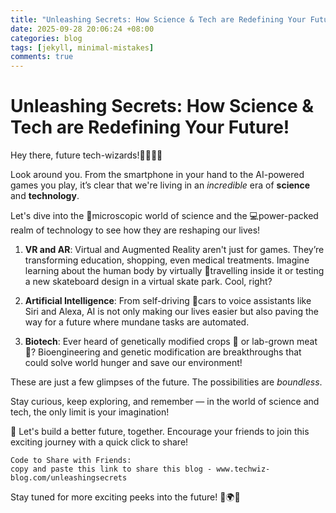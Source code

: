 ```yaml
---
title: "Unleashing Secrets: How Science & Tech are Redefining Your Future!"
date: 2025-09-28 20:06:24 +08:00
categories: blog
tags: [jekyll, minimal-mistakes]
comments: true
---
```


# Unleashing Secrets: How Science & Tech are Redefining Your Future!

Hey there, future tech-wizards!👨‍💻👩‍🔬

Look around you. From the smartphone in your hand to the AI-powered games you play, it’s clear that we're living in an _incredible_ era of **science** and **technology**.

Let's dive into the 🔬microscopic world of science and the 💻power-packed realm of technology to see how they are reshaping our lives!

1. **VR and AR**: Virtual and Augmented Reality aren't just for games. They’re transforming education, shopping, even medical treatments. Imagine learning about the human body by virtually 🚀travelling inside it or testing a new skateboard design in a virtual skate park. Cool, right?
   
2. **Artificial Intelligence**: From self-driving 🚗cars to voice assistants like Siri and Alexa, AI is not only making our lives easier but also paving the way for a future where mundane tasks are automated. 

3. **Biotech**: Ever heard of genetically modified crops 🧬 or lab-grown meat 🥩? Bioengineering and genetic modification are breakthroughs that could solve world hunger and save our environment!

These are just a few glimpses of the future. The possibilities are _boundless_.

Stay curious, keep exploring, and remember — in the world of science and tech, the only limit is your imagination! 

🚀 Let's build a better future, together. Encourage your friends to join this exciting journey with a quick click to share! 

``` 
Code to Share with Friends:
copy and paste this link to share this blog - www.techwiz-blog.com/unleashingsecrets 
``` 

Stay tuned for more exciting peeks into the future! 🤖🌍💡